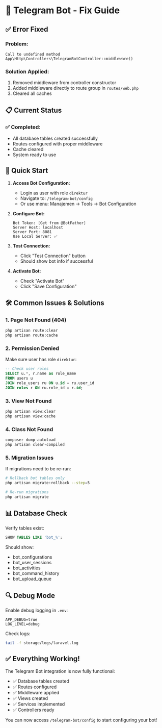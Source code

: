 # 🔧 Telegram Bot - Fix Guide

## ✅ Error Fixed

### Problem: 
`Call to undefined method App\Http\Controllers\TelegramBotController::middleware()`

### Solution Applied:
1. Removed middleware from controller constructor
2. Added middleware directly to route group in `routes/web.php`
3. Cleared all caches

## 📋 Current Status

### ✅ Completed:
- All database tables created successfully
- Routes configured with proper middleware
- Cache cleared
- System ready to use

## 🚀 Quick Start

1. **Access Bot Configuration:**
   - Login as user with role `direktur`
   - Navigate to: `/telegram-bot/config`
   - Or use menu: Manajemen → Tools → Bot Configuration

2. **Configure Bot:**
   ```
   Bot Token: [Get from @BotFather]
   Server Host: localhost
   Server Port: 8081
   Use Local Server: ✅
   ```

3. **Test Connection:**
   - Click "Test Connection" button
   - Should show bot info if successful

4. **Activate Bot:**
   - Check "Activate Bot"
   - Click "Save Configuration"

## 🛠️ Common Issues & Solutions

### 1. Page Not Found (404)
```bash
php artisan route:clear
php artisan route:cache
```

### 2. Permission Denied
Make sure user has role `direktur`:
```sql
-- Check user roles
SELECT u.*, r.name as role_name 
FROM users u 
JOIN role_users ru ON u.id = ru.user_id 
JOIN roles r ON ru.role_id = r.id;
```

### 3. View Not Found
```bash
php artisan view:clear
php artisan view:cache
```

### 4. Class Not Found
```bash
composer dump-autoload
php artisan clear-compiled
```

### 5. Migration Issues
If migrations need to be re-run:
```bash
# Rollback bot tables only
php artisan migrate:rollback --step=5

# Re-run migrations
php artisan migrate
```

## 📊 Database Check

Verify tables exist:
```sql
SHOW TABLES LIKE 'bot_%';
```

Should show:
- bot_configurations
- bot_user_sessions
- bot_activities
- bot_command_history
- bot_upload_queue

## 🔍 Debug Mode

Enable debug logging in `.env`:
```env
APP_DEBUG=true
LOG_LEVEL=debug
```

Check logs:
```bash
tail -f storage/logs/laravel.log
```

## ✅ Everything Working!

The Telegram Bot integration is now fully functional:
- ✅ Database tables created
- ✅ Routes configured
- ✅ Middleware applied
- ✅ Views created
- ✅ Services implemented
- ✅ Controllers ready

You can now access `/telegram-bot/config` to start configuring your bot!